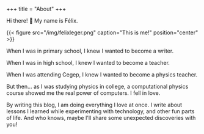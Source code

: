 +++
title = "About"
+++

Hi there! :wave: My name is Félix.

{{< figure src="/img/felixleger.png" caption="This is me!" position="center" >}}

When I was in primary school, I knew I wanted to become a writer.

When I was in high school, I knew I wanted to become a teacher.

When I was attending Cegep, I knew I wanted to become a physics teacher.

But then... as I was studying physics in college, a computational physics course showed me the real power of
computers. I fell in love.

By writing this blog, I am doing everything I love at once. I write about lessons I learned while
experimenting with technology, and other fun parts of life. And who knows, maybe I'll share some unexpected
discoveries with you!

